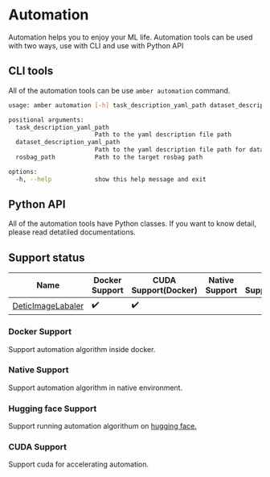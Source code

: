 # Automation

Automation helps you to enjoy your ML life.
Automation tools can be used with two ways, use with CLI and use with Python API

## CLI tools

All of the automation tools can be use `amber automation` command.

```bash
usage: amber automation [-h] task_description_yaml_path dataset_description_yaml_path rosbag_path

positional arguments:
  task_description_yaml_path
                        Path to the yaml description file path
  dataset_description_yaml_path
                        Path to the yaml description file path for dataset
  rosbag_path           Path to the target rosbag path

options:
  -h, --help            show this help message and exit
```

## Python API

All of the automation tools have Python classes.
If you want to know detail, please read detatiled documentations.

## Support status

| Name                                        | Docker Support     | CUDA Support(Docker) | Native Support | CUDA Support(Native) | Huggingface Support |
|---------------------------------------------|--------------------|----------------------|----------------|----------------------|---------------------|
| [DeticImageLabaler](../detic_image_labaler) | :heavy_check_mark: | :heavy_check_mark:   |                |                      |                     |

### Docker Support
Support automation algorithm inside docker.

### Native Support
Support automation algorithm in native environment.

### Hugging face Support
Support running automation algorithum on [hugging face.](https://huggingface.co/)

### CUDA Support
Support cuda for accelerating automation.
